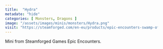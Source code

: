 ```yaml
---
title:  "Hydra"
metadate: "hide"
categories: [ Monsters, Dragons ]
image: "/assets/images/minis/monsters/Hydra.png"
visit: "https://steamforged.com/en-eu/products/epic-encounters-swamp-of-the-hydra"
---
```

Mini from Steamforged Games Epic Encounters.
